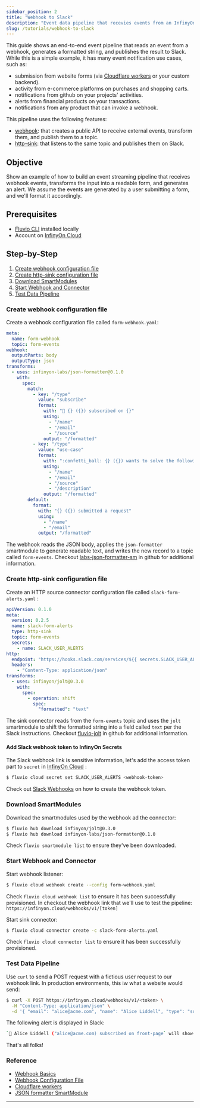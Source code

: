```yaml
---
sidebar_position: 2
title: "Webhook to Slack"
description: "Event data pipeline that recevies events from an InfinyOn Cloud Webhook and sends an alert to Slack"
slug: /tutorials/webhook-to-slack
---
```


This guide shows an end-to-end event pipeline that reads an event from a webhook, generates a formatted string, and publishes the result to Slack. While this is a simple example, it has many event notification use cases, such as:

* submission from website forms (via [Cloudflare workers] or your custom backend).
* activity from e-commerce platforms on purchases and shopping carts.
* notifications from github on your projects' activities.
* alerts from financial products on your transactions.
* notifications from any product that can invoke a webhook.

This pipeline uses the following features:

* [webhook]: that creates a public API to receive external events, transform them, and publish them to a topic.
* [http-sink]: that listens to the same topic and publishes them on Slack.


## Objective

Show an example of how to build an event streaming pipeline that receives webhook events, transforms the input into a readable form, and generates an alert. We assume the events are generated by a user submitting a form, and we'll format it accordingly.

## Prerequisites

* [Fluvio CLI] installed locally
* Account on [InfinyOn Cloud]

## Step-by-Step

1. [Create webhook configuration file](#create-webhook-configuration-file)
2. [Create http-sink configuration file](#create-http-sink-configuration-file)
3. [Download SmartModules](#download-smartmodules)
4. [Start Webhook and Connector](#start-webhook-and-connector)
5. [Test Data Pipeline](#test-data-pipeline)

### Create webhook configuration file

Create a webhook configuration file called `form-webhook.yaml`:

```yaml title="quotes-source-connector.yml"
meta:
  name: form-webhook
  topic: form-events
webhook:
  outputParts: body
  outputType: json
transforms:
  - uses: infinyon-labs/json-formatter@0.1.0
    with:
      spec:
        match:
          - key: "/type"
            value: "subscribe"
            format:
              with: "📢 {} ({}) subscribed on {}"
              using:
                - "/name"
                - "/email"
                - "/source"
              output: "/formatted"
          - key: "/type"
            value: "use-case"
            format:
              with: ":confetti_ball: {} ({}) wants to solve the following '{}' use-case:\n>{}"
              using:
                - "/name"
                - "/email"
                - "/source"
                - "/description"
              output: "/formatted"
        default:
          format:
            with: "{} ({}) submitted a request"
            using:
              - "/name"
              - "/email"
            output: "/formatted"
```

The webhook reads the JSON body, applies the `json-formatter` smartmodule to generate readable text, and writes the new record to a topic called `form-events`. Checkout [labs-json-formatter-sm] in github for additional information.


### Create http-sink configuration file

Create an HTTP source connector configuration file called `slack-form-alerts.yaml` :

```yaml title="slack-form-alerts.yaml"
apiVersion: 0.1.0
meta:
  version: 0.2.5
  name: slack-form-alerts
  type: http-sink
  topic: form-events
  secrets:
    - name: SLACK_USER_ALERTS
http:
  endpoint: "https://hooks.slack.com/services/${{ secrets.SLACK_USER_ALERTS }}"
  headers:
    - "Content-Type: application/json"
transforms:
  - uses: infinyon/jolt@0.3.0
    with:
      spec:
        - operation: shift
          spec:
            "formatted": "text"
```

The sink connector reads from the `form-events` topic and uses the `jolt` smartmodule to shift the formatted string into a field called `text` per the Slack instructions. Checkout [fluvio-jolt] in github for additional information.

#### Add Slack webhook token to InfinyOn Secrets

The Slack webhook link is sensitive information, let's add the access token part to `secret` in [InfinyOn Cloud] :

```bash
$ fluvio cloud secret set SLACK_USER_ALERTS <webhook-token>
```

Check out [Slack Webhooks] on how to create the webhook token.


### Download SmartModules

Download the smartmodules used by the webhook ad the connector:

```bash
$ fluvio hub download infinyon/jolt@0.3.0
$ fluvio hub download infinyon-labs/json-formatter@0.1.0
```

Check `fluvio smartmodule list` to ensure they've been downloaded.


### Start Webhook and Connector

Start webhook listener:

```bash
$ fluvio cloud webhook create --config form-webhook.yaml
```
Check `fluvio cloud webhook list` to ensure it has been successfully provisioned. In checkout the webhook link that we'll use to test the pipeline: `https://infinyon.cloud/webhooks/v1/[token]`


Start sink connector:

```bash
$ fluvio cloud connector create -c slack-form-alerts.yaml
```

Check `fluvio cloud connector list` to ensure it has been successfully provisioned.


### Test Data Pipeline

Use `curl` to send a POST request with a fictious user request to our webhook link. In production environments, this iw what a website would send:

```bash
$ curl -X POST https://infinyon.cloud/webhooks/v1/<token> \
  -H "Content-Type: application/json" \
  -d '{ "email": "alice@acme.com", "name": "Alice Liddell", "type": "subscribe", "source": "front-page" }'
```

The following alert is displayed in Slack:

```bash
`📢 Alice Liddell ("alice@acme.com) subscribed on front-page` will show-up in your slack channel.
```
That's all folks!

### Reference

* [Webhook Basics]
* [Webhook Configuration File]
* [Cloudflare workers]
* [JSON formatter SmartModule]

---

[webhook]: /docs/fluvio/how-to/use-webhooks
[Webhook Basics]: /docs/fluvio/how-to/use-webhooks
[Webhook Configuration File]: /docs/tutorials/webhook-to-slack#create-webhook-configuration-file
[http-sink]: /docs/connectors/outbound/http
[labs-json-formatter-sm]: https://github.com/infinyon/labs-json-formatter-sm
[JSON formatter SmartModule]: https://github.com/infinyon/labs-json-formatter-sm
[fluvio-jolt]: https://github.com/infinyon/fluvio-jolt
[Fluvio CLI]: /docs/fluvio/#install-fluvio
[InfinyOn Cloud]: https://infinyon.cloud/signup
[Access Tokens]: https://docs.github.com/en/authentication/keeping-your-account-and-data-secure/creating-a-personal-access-token
[Slack Webhooks]: https://api.slack.com/messaging/webhooks
[Cloudflare workers]: https://workers.cloudflare.com
